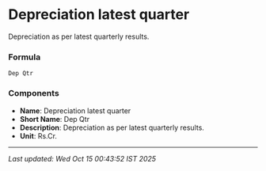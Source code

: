 # Depreciation latest quarter
Depreciation as per latest quarterly results.

### Formula
```text
Dep Qtr
```


### Components
- **Name**: Depreciation latest quarter
- **Short Name**: Dep Qtr
- **Description**: Depreciation as per latest quarterly results.
- **Unit**: Rs.Cr.

---
*Last updated: Wed Oct 15 00:43:52 IST 2025*

